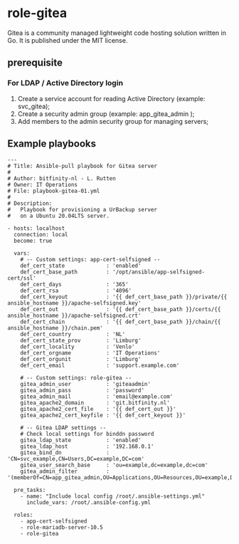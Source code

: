 # role-gitea
Gitea is a community managed lightweight code hosting solution written in Go. It is published under the MIT license.


## prerequisite

### For LDAP / Active Directory login
1. Create a service account for reading Active Directory (example: svc_gitea);
2. Create a security admin group (example: app_gitea_admin );
3. Add members to the admin security group for managing servers;

## Example playbooks
```
---
# Title: Ansible-pull playbook for Gitea server
#
# Author: bitfinity-nl - L. Rutten
# Owner: IT Operations
# File: playbook-gitea-01.yml
#
# Description:
#   Playbook for provisioning a UrBackup server
#   on a Ubuntu 20.04LTS server.
  
- hosts: localhost
  connection: local
  become: true
  
  vars:
    # -- Custom settings: app-cert-selfsigned --
    def_cert_state             : 'enabled'
    def_cert_base_path         : '/opt/ansible/app-selfsigned-cert/ssl'
    def_cert_days              : '365'
    def_cert_rsa               : '4096'
    def_cert_keyout            : '{{ def_cert_base_path }}/private/{{ ansible_hostname }}/apache-selfsigned.key'
    def_cert_out               : '{{ def_cert_base_path }}/certs/{{ ansible_hostname }}/apache-selfsigned.crt'
    def_cert_chain             : '{{ def_cert_base_path }}/chain/{{ ansible_hostname }}/chain.pem'
    def_cert_country           : 'NL'
    def_cert_state_prov        : 'Limburg'
    def_cert_locality          : 'Venlo'
    def_cert_orgname           : 'IT Operations'
    def_cert_orgunit           : 'Limburg'
    def_cert_email             : 'support.example.com'
    
    # -- Custom settings: role-gitea --
    gitea_admin_user           : 'giteaadmin'
    gitea_admin_pass           : 'password'
    gitea_admin_mail           : 'email@example.com'
    gitea_apache2_domain       : 'git.bitfinity.nl'
    gitea_apache2_cert_file    : '{{ def_cert_out }}'
    gitea_apache2_cert_keyfile : '{{ def_cert_keyout }}'
    
    # -- Gitea LDAP settings --
    # Check local settings for binddn password
    gitea_ldap_state           : 'enabled'
    gitea_ldap_host            : '192.168.0.1'
    gitea_bind_dn              : 'CN=svc_example,CN=Users,DC=example,DC=com'
    gitea_user_search_base     : 'ou=example,dc=example,dc=com'
    gitea_admin_filter         : '(memberOf=CN=app_gitea_admin,OU=Applications,OU=Resources,OU=example,DC=example,DC=com)'
  
  pre_tasks:
    - name: "Include local config /root/.ansible-settings.yml"
      include_vars: /root/.ansible-config.yml
     
  roles:
    - app-cert-selfsigned
    - role-mariadb-server-10.5
    - role-gitea
